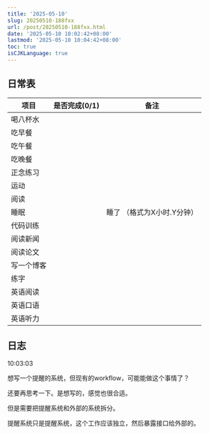 ```yaml
---
title: '2025-05-10'
slug: 20250510-188fxx
url: /post/20250510-188fxx.html
date: '2025-05-10 10:02:42+08:00'
lastmod: '2025-05-10 10:04:42+08:00'
toc: true
isCJKLanguage: true
---
```






## 日常表

|项目|是否完成(0/1)|备注|
| ------------| :-------------: | -----------------------------|
|喝八杯水|||
|吃早餐|||
|吃午餐|||
|吃晚餐|||
|正念练习|||
|运动|||
|阅读|||
|睡眠||睡了  （格式为X小时.Y分钟）|
|代码训练|||
|阅读新闻|||
|阅读论文|||
|写一个博客|||
|练字|||
|英语阅读|||
|英语口语|||
|英语听力|||

## 日志

10:03:03

想写一个提醒的系统，但现有的workflow，可能能做这个事情了？

还要再思考一下。是想写的，感觉也很合适。

但是需要把提醒系统和外部的系统拆分。

提醒系统只是提醒系统，这个工作应该独立，然后暴露接口给外部的。
